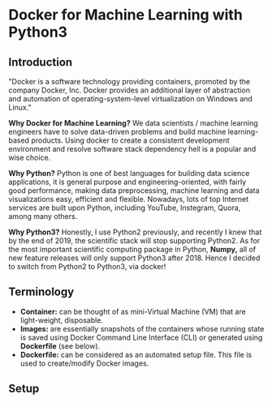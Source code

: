 # Docker for Machine Learning with Python3

## Introduction

"Docker is a software technology providing containers, promoted by the company Docker, Inc. Docker provides an additional layer of abstraction and automation of operating-system-level virtualization on Windows and Linux."

**Why Docker for Machine Learning?** We data scientists / machine learning engineers have to solve data-driven problems and build machine learning-based products. Using docker to create a consistent development environment and resolve software stack dependency hell is a popular and wise choice. 

**Why Python?** Python is one of best languages for building data science applications, it is general purpose and engineering-oriented, with fairly good performance, making data preprocessing, machine learning and data visualizations easy, efficient and flexible. Nowadays, lots of top Internet services are built upon Python, including YouTube, Instegram, Quora, among many others.

**Why Python3?** Honestly, I use Python2 previously, and recently I knew that by the end of 2019, the scientific stack will stop supporting Python2. As for the most important scientific computing package in Python, **Numpy,** all of new feature releases will only support Python3 after 2018. Hence I decided to switch from Python2 to Python3, via docker!

## Terminology

- **Container:** can be thought of as mini-Virtual Machine (VM) that are light-weight, disposable.
- **Images:** are essentially snapshots of the containers whose running state is saved using Docker Command Line Interface (CLI) or generated using **Dockerfile** (see below). 
- **Dockerfile:** can be considered as an automated setup file. This file is used to create/modify Docker images.

## Setup

